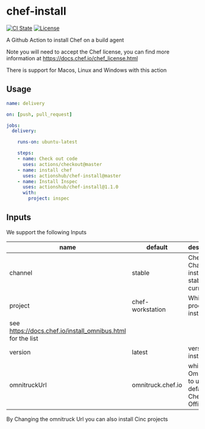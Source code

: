 # chef-install

[![CI State](https://github.com/actionshub/chef-install/workflows/generic-linters/badge.svg)](https://github.com/actionshub/markdownlint)
[![License](https://img.shields.io/badge/License-Apache%202.0-green.svg)](https://opensource.org/licenses/Apache-2.0)

A Github Action to install Chef on a build agent

Note you will need to accept the Chef license, you can find more information at <https://docs.chef.io/chef_license.html>

There is support for Macos, Linux and Windows with this action

## Usage

```yaml
name: delivery

on: [push, pull_request]

jobs:
  delivery:

    runs-on: ubuntu-latest

    steps:
    - name: Check out code
      uses: actions/checkout@master
    - name: install chef
      uses: actionshub/chef-install@master
    - name: Install Inspec
      uses: actionshub/chef-install@1.1.0
      with:
        project: inspec
 ```

## Inputs

We support the following Inputs

|name| default| description|
|--- |------- |----------- |
|channel| stable | Chef Channel to install, stable or current |
|project | chef-workstation | Which product to install,
see <https://docs.chef.io/install_omnibus.html> for the list |
|version | latest | version to install |
|omnitruckUrl| omnitruck.chef.io | which Omnitruck to use, default is Chef Official|

By Changing the omnitruck Url you can also install Cinc projects
